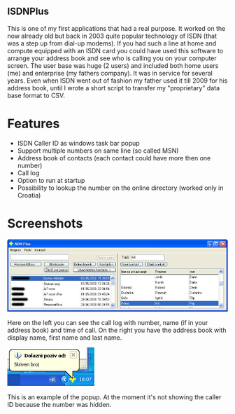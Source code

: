 ## ISDNPlus

This is one of my first applications that had a real purpose. It worked on the now already old but back in 2003 quite popular technology of ISDN (that was a step up from dial-up modems). If you had such a line at home and compute equipped with an ISDN card you could have used this software to arrange your address book and see who is calling you on your computer screen. The user base was huge (2 users) and included both home users (me) and enterprise (my fathers company). It was in service for several years. Even when ISDN went out of fashion my father used it till 2009 for his address book, until I wrote a short script to transfer my "proprietary" data base format to CSV. 

# Features

* ISDN Caller ID as windows task bar popup
* Support multiple numbers on same line (so called MSN)
* Address book of contacts (each contact could have more then one number)
* Call log
* Option to run at startup
* Possibility to lookup the number on the online directory (worked only in Croatia)

# Screenshots

![The main window](main.jpg)

Here on the left you can see the call log with number, name (if in your address book) and time of call. On the right you have the address book with display name, first name and last name. 

![The call popup](baloon.jpg)

This is an example of the popup. At the moment it's not showing the caller ID because the number was hidden.